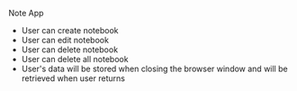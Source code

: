 Note App

- User can create notebook
- User can edit notebook
- User can delete notebook
- User can delete all notebook
- User's data will be stored when closing the browser window and will be retrieved when user returns